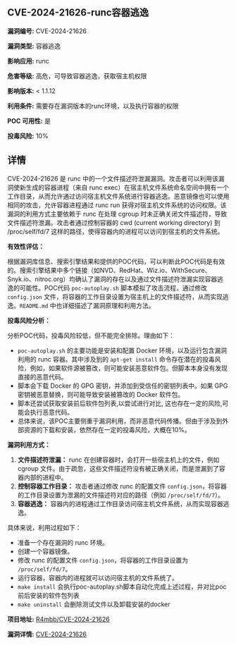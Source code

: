 ## CVE-2024-21626-runc容器逃逸

**漏洞编号:** CVE-2024-21626

**漏洞类型:** 容器逃逸

**影响应用:** runc

**危害等级:** 高危，可导致容器逃逸，获取宿主机权限

**影响版本:** < 1.1.12

**利用条件:** 需要存在漏洞版本的runc环境，以及执行容器的权限

**POC 可用性:** 是

**投毒风险:** 10%

## 详情

CVE-2024-21626 是 runc 中的一个文件描述符泄漏漏洞。攻击者可以利用该漏洞使新生成的容器进程（来自 runc exec）在宿主机文件系统命名空间中拥有一个工作目录，从而允许通过访问宿主机文件系统进行容器逃逸。恶意镜像也可以使用相同的攻击，允许容器进程通过 runc run 获得对宿主机文件系统的访问权限。该漏洞的利用方式主要依赖于 runc 在处理 cgroup 时未正确关闭文件描述符，导致文件描述符泄漏。攻击者通过控制容器的 cwd (current working directory) 到 /proc/self/fd/7 这样的路径，使得容器内的进程可以访问到宿主机的文件系统。

**有效性评估：**

根据漏洞库信息、搜索引擎结果和提供的POC代码，可以判断此POC代码是有效的。搜索引擎结果中多个链接（如NVD、RedHat、Wiz.io、WithSecure、Snyk.io、nitroc.org）均确认了漏洞的存在以及通过文件描述符泄漏实现容器逃逸的可能性。POC代码 `poc-autoplay.sh` 脚本模拟了攻击流程，通过修改 `config.json` 文件，将容器的工作目录设置为宿主机上的文件描述符，从而实现逃逸。`README.md` 中也详细描述了漏洞原理和利用方法。

**投毒风险分析：**

分析POC代码，投毒风险较低，但不能完全排除。理由如下：

*   `poc-autoplay.sh` 的主要功能是安装和配置 Docker 环境，以及运行包含漏洞利用的 runc 容器。其中涉及到的 `apt-get install` 命令存在潜在的投毒风险，例如，如果软件源被篡改，则可能安装恶意软件包。但脚本本身没有发现直接的恶意代码。
*   脚本会下载 Docker 的 GPG 密钥，并添加到受信任的密钥列表中。如果 GPG 密钥被恶意替换，则可能导致安装被篡改的 Docker 软件包。
*   脚本还尝试获取安装前后软件包列表,以尝试进行对比, 这也存在一定的风险,可能会执行恶意代码。
*   总体来说，该POC主要侧重于漏洞利用，而非恶意代码传播。但由于涉及到外部资源的下载和安装，依然存在一定的投毒风险，大概在10%。

**漏洞利用方式：**

1.  **文件描述符泄漏：** runc 在创建容器时，会打开一些宿主机上的文件，例如 cgroup 文件。由于疏忽，这些文件描述符没有被正确关闭，而是泄漏到了容器内部的进程中。
2.  **控制容器工作目录：** 攻击者通过修改 runc 的配置文件 `config.json`，将容器的工作目录设置为泄漏的文件描述符对应的路径（例如 `/proc/self/fd/7`）。
3.  **容器逃逸：** 容器内的进程通过工作目录访问宿主机文件系统，从而实现容器逃逸。

具体来说，利用过程如下：

*   准备一个存在漏洞的 runc 环境。
*   创建一个容器镜像。
*   修改 runc 的配置文件 `config.json`，将容器的工作目录设置为 `/proc/self/fd/7`。
*   运行容器，容器内的进程就可以访问宿主机的文件系统了。
*   `make install` 会执行poc-autoplay.sh脚本自动化完成上述过程，并对比poc前后安装的软件包列表
*   `make uninstall` 会删除测试文件以及卸载安装的docker

**项目地址:** [R4mbb/CVE-2024-21626](https://github.com/R4mbb/CVE-2024-21626)

**漏洞详情:** [CVE-2024-21626](https://nvd.nist.gov/vuln/detail/CVE-2024-21626)
